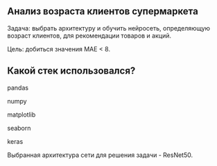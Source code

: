 ## Анализ возраста клиентов супермаркета
Задача: выбрать архитектуру и обучить нейросеть, определяющую возраст клиентов, для рекомендации товаров и акций.

Цель: добиться значения MAE < 8.
## Какой стек использовался?
pandas

numpy

matplotlib

seaborn

keras

Выбранная архитектура сети для решения задачи - ResNet50.
